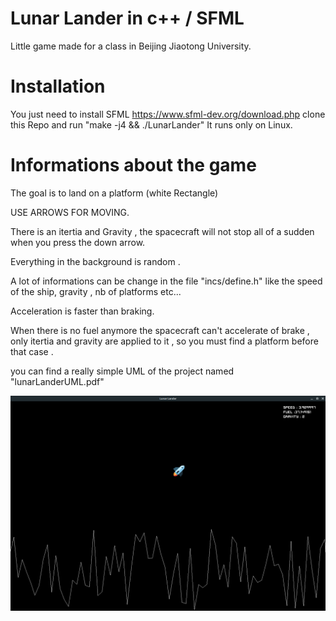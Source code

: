 # Lunar Lander in c++ / SFML

Little game made for a class in Beijing Jiaotong University.

# Installation

You just need to install SFML https://www.sfml-dev.org/download.php
clone this Repo and run "make -j4 && ./LunarLander"
It runs only on Linux.

# Informations about the game

The goal is to land on a platform (white Rectangle)

USE ARROWS FOR MOVING.

There is an itertia and Gravity , the spacecraft will not stop all of a sudden when you press the down arrow.

Everything in the background is random .

A lot of informations can be change in the file "incs/define.h" like the speed of the ship, gravity , nb of platforms etc...

Acceleration is faster than braking.

When there is no fuel anymore the spacecraft can't accelerate of brake , only itertia and
gravity are applied to it , so you must find a platform before that case .

you can find a really simple UML of the project named "lunarLanderUML.pdf"

![Alt text](./assets/game.png?raw=true "Lunar Lander")